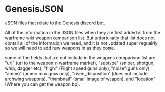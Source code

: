 # GenesisJSON
JSON files that relate to the Genesis discord bot.

All of the information in the JSON files when they are first added is from the warframe wiki weapon comparison list. But unfortunatly that list does not contail all of the information we need, and it is not updated super regualrly so we will need to add new weapons in as they come.

some of the fields that are not include in the weapons comparison list are: "url" (url to the weapon in warframe market), "subtype" (sniper, shotgun, whip, dagger etc), "flight" (Flight speed guns only), "noise"(guns only), "ammo" (ammo max guns only), "riven_disposition" (does not include archwing weapons), "thumbnail" (small image of weapon), and "location" (Where you can get the weapon bp).
